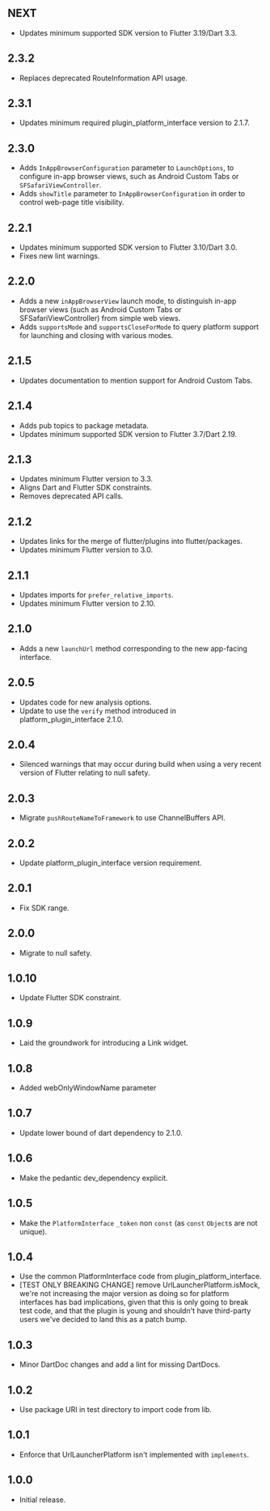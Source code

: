 ## NEXT

* Updates minimum supported SDK version to Flutter 3.19/Dart 3.3.

## 2.3.2

* Replaces deprecated RouteInformation API usage.

## 2.3.1

* Updates minimum required plugin_platform_interface version to 2.1.7.

## 2.3.0
* Adds `InAppBrowserConfiguration` parameter to `LaunchOptions`, to configure in-app browser views, such as Android Custom Tabs or `SFSafariViewController`.
* Adds `showTitle` parameter to `InAppBrowserConfiguration` in order to control web-page title visibility.

## 2.2.1

* Updates minimum supported SDK version to Flutter 3.10/Dart 3.0.
* Fixes new lint warnings.

## 2.2.0

* Adds a new `inAppBrowserView` launch mode, to distinguish in-app browser
  views (such as Android Custom Tabs or SFSafariViewController) from simple
  web views.
* Adds `supportsMode` and `supportsCloseForMode` to query platform support for
  launching and closing with various modes.

## 2.1.5

* Updates documentation to mention support for Android Custom Tabs.

## 2.1.4

* Adds pub topics to package metadata.
* Updates minimum supported SDK version to Flutter 3.7/Dart 2.19.

## 2.1.3

* Updates minimum Flutter version to 3.3.
* Aligns Dart and Flutter SDK constraints.
* Removes deprecated API calls.

## 2.1.2

* Updates links for the merge of flutter/plugins into flutter/packages.
* Updates minimum Flutter version to 3.0.

## 2.1.1

* Updates imports for `prefer_relative_imports`.
* Updates minimum Flutter version to 2.10.

## 2.1.0

* Adds a new `launchUrl` method corresponding to the new app-facing interface.

## 2.0.5

* Updates code for new analysis options.
* Update to use the `verify` method introduced in platform_plugin_interface 2.1.0.

## 2.0.4

* Silenced warnings that may occur during build when using a very
  recent version of Flutter relating to null safety.

## 2.0.3

* Migrate `pushRouteNameToFramework` to use ChannelBuffers API.

## 2.0.2

* Update platform_plugin_interface version requirement.

## 2.0.1

* Fix SDK range.

## 2.0.0

* Migrate to null safety.

## 1.0.10

* Update Flutter SDK constraint.

## 1.0.9

* Laid the groundwork for introducing a Link widget.

## 1.0.8

* Added webOnlyWindowName parameter

## 1.0.7

* Update lower bound of dart dependency to 2.1.0.

## 1.0.6

* Make the pedantic dev_dependency explicit.

## 1.0.5

* Make the `PlatformInterface` `_token` non `const` (as `const` `Object`s are not unique).

## 1.0.4

* Use the common PlatformInterface code from plugin_platform_interface.
* [TEST ONLY BREAKING CHANGE] remove UrlLauncherPlatform.isMock, we're not increasing the major version
  as doing so for platform interfaces has bad implications, given that this is only going to break
  test code, and that the plugin is young and shouldn't have third-party users we've decided to land
  this as a patch bump.

## 1.0.3

* Minor DartDoc changes and add a lint for missing DartDocs.

## 1.0.2

* Use package URI in test directory to import code from lib.

## 1.0.1

* Enforce that UrlLauncherPlatform isn't implemented with `implements`.

## 1.0.0

* Initial release.
